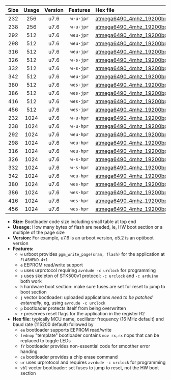 |Size|Usage|Version|Features|Hex file|
|:-:|:-:|:-:|:-:|:--|
|232|256|u7.6|`w-u-jpr`|[atmega6490_4mhz_19200bps_ur_vbl.hex](https://raw.githubusercontent.com/stefanrueger/urboot/main/atmega6490_4mhz_19200bps_ur_vbl.hex)|
|238|256|u7.6|`w-u-jpr`|[atmega6490_4mhz_19200bps_lednop_ur_vbl.hex](https://raw.githubusercontent.com/stefanrueger/urboot/main/atmega6490_4mhz_19200bps_lednop_ur_vbl.hex)|
|292|512|u7.6|`weu-jpr`|[atmega6490_4mhz_19200bps_ee_ur_vbl.hex](https://raw.githubusercontent.com/stefanrueger/urboot/main/atmega6490_4mhz_19200bps_ee_ur_vbl.hex)|
|298|512|u7.6|`weu-jpr`|[atmega6490_4mhz_19200bps_ee_lednop_ur_vbl.hex](https://raw.githubusercontent.com/stefanrueger/urboot/main/atmega6490_4mhz_19200bps_ee_lednop_ur_vbl.hex)|
|316|512|u7.6|`weu-jpr`|[atmega6490_4mhz_19200bps_ee_lednop_fr_ur_vbl.hex](https://raw.githubusercontent.com/stefanrueger/urboot/main/atmega6490_4mhz_19200bps_ee_lednop_fr_ur_vbl.hex)|
|326|512|u7.6|`w-s-jpr`|[atmega6490_4mhz_19200bps_vbl.hex](https://raw.githubusercontent.com/stefanrueger/urboot/main/atmega6490_4mhz_19200bps_vbl.hex)|
|332|512|u7.6|`w-s-jpr`|[atmega6490_4mhz_19200bps_lednop_vbl.hex](https://raw.githubusercontent.com/stefanrueger/urboot/main/atmega6490_4mhz_19200bps_lednop_vbl.hex)|
|342|512|u7.6|`weu-jpr`|[atmega6490_4mhz_19200bps_ee_lednop_fr_ce_ur_vbl.hex](https://raw.githubusercontent.com/stefanrueger/urboot/main/atmega6490_4mhz_19200bps_ee_lednop_fr_ce_ur_vbl.hex)|
|380|512|u7.6|`wes-jpr`|[atmega6490_4mhz_19200bps_ee_vbl.hex](https://raw.githubusercontent.com/stefanrueger/urboot/main/atmega6490_4mhz_19200bps_ee_vbl.hex)|
|386|512|u7.6|`wes-jpr`|[atmega6490_4mhz_19200bps_ee_lednop_vbl.hex](https://raw.githubusercontent.com/stefanrueger/urboot/main/atmega6490_4mhz_19200bps_ee_lednop_vbl.hex)|
|416|512|u7.6|`wes-jpr`|[atmega6490_4mhz_19200bps_ee_lednop_fr_vbl.hex](https://raw.githubusercontent.com/stefanrueger/urboot/main/atmega6490_4mhz_19200bps_ee_lednop_fr_vbl.hex)|
|456|512|u7.6|`wes-jpr`|[atmega6490_4mhz_19200bps_ee_lednop_fr_ce_vbl.hex](https://raw.githubusercontent.com/stefanrueger/urboot/main/atmega6490_4mhz_19200bps_ee_lednop_fr_ce_vbl.hex)|
|232|1024|u7.6|`w-u-hpr`|[atmega6490_4mhz_19200bps_ur.hex](https://raw.githubusercontent.com/stefanrueger/urboot/main/atmega6490_4mhz_19200bps_ur.hex)|
|238|1024|u7.6|`w-u-hpr`|[atmega6490_4mhz_19200bps_lednop_ur.hex](https://raw.githubusercontent.com/stefanrueger/urboot/main/atmega6490_4mhz_19200bps_lednop_ur.hex)|
|292|1024|u7.6|`weu-hpr`|[atmega6490_4mhz_19200bps_ee_ur.hex](https://raw.githubusercontent.com/stefanrueger/urboot/main/atmega6490_4mhz_19200bps_ee_ur.hex)|
|298|1024|u7.6|`weu-hpr`|[atmega6490_4mhz_19200bps_ee_lednop_ur.hex](https://raw.githubusercontent.com/stefanrueger/urboot/main/atmega6490_4mhz_19200bps_ee_lednop_ur.hex)|
|316|1024|u7.6|`weu-hpr`|[atmega6490_4mhz_19200bps_ee_lednop_fr_ur.hex](https://raw.githubusercontent.com/stefanrueger/urboot/main/atmega6490_4mhz_19200bps_ee_lednop_fr_ur.hex)|
|326|1024|u7.6|`w-s-hpr`|[atmega6490_4mhz_19200bps.hex](https://raw.githubusercontent.com/stefanrueger/urboot/main/atmega6490_4mhz_19200bps.hex)|
|332|1024|u7.6|`w-s-hpr`|[atmega6490_4mhz_19200bps_lednop.hex](https://raw.githubusercontent.com/stefanrueger/urboot/main/atmega6490_4mhz_19200bps_lednop.hex)|
|342|1024|u7.6|`weu-hpr`|[atmega6490_4mhz_19200bps_ee_lednop_fr_ce_ur.hex](https://raw.githubusercontent.com/stefanrueger/urboot/main/atmega6490_4mhz_19200bps_ee_lednop_fr_ce_ur.hex)|
|380|1024|u7.6|`wes-hpr`|[atmega6490_4mhz_19200bps_ee.hex](https://raw.githubusercontent.com/stefanrueger/urboot/main/atmega6490_4mhz_19200bps_ee.hex)|
|386|1024|u7.6|`wes-hpr`|[atmega6490_4mhz_19200bps_ee_lednop.hex](https://raw.githubusercontent.com/stefanrueger/urboot/main/atmega6490_4mhz_19200bps_ee_lednop.hex)|
|416|1024|u7.6|`wes-hpr`|[atmega6490_4mhz_19200bps_ee_lednop_fr.hex](https://raw.githubusercontent.com/stefanrueger/urboot/main/atmega6490_4mhz_19200bps_ee_lednop_fr.hex)|
|456|1024|u7.6|`wes-hpr`|[atmega6490_4mhz_19200bps_ee_lednop_fr_ce.hex](https://raw.githubusercontent.com/stefanrueger/urboot/main/atmega6490_4mhz_19200bps_ee_lednop_fr_ce.hex)|

- **Size:** Bootloader code size including small table at top end
- **Useage:** How many bytes of flash are needed, ie, HW boot section or a multiple of the page size
- **Version:** For example, u7.6 is an urboot version, o5.2 is an optiboot version
- **Features:**
  + `w` urboot provides `pgm_write_page(sram, flash)` for the application at `FLASHEND-4+1`
  + `e` EEPROM read/write support
  + `u` uses urprotocol requiring `avrdude -c urclock` for programming
  + `s` uses skeleton of STK500v1 protocol; `-c urclock` and `-c arduino` both work
  + `h` hardware boot section: make sure fuses are set for reset to jump to boot section
  + `j` vector bootloader: uploaded applications *need to be patched externally*, eg, using `avrdude -c urclock`
  + `p` bootloader protects itself from being overwritten
  + `r` preserves reset flags for the application in the register R2
- **Hex file:** typically MCU name, oscillator frequency (16 MHz default) and baud rate (115200 default) followed by
  + `ee` bootloader supports EEPROM read/write
  + `lednop` "template" bootloader contains `mov rx,rx` nops that can be replaced to toggle LEDs
  + `fr` bootloader provides non-essential code for smoother error handing
  + `ce` bootloader provides a chip erase command
  + `ur` uses urprotocol and requires `avrdude -c urclock` for programming
  + `vbl` vector bootloader: set fuses to jump to reset, not the HW boot section
